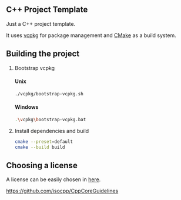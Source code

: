 
## C++ Project Template

Just a C++ project template. 

It uses [vcpkg](https://github.com/microsoft/vcpkg) for package management and [CMake](https://cmake.org/) as a build system.


## Building the project

1. Bootstrap vcpkg
    #### Unix
    ```bash
    ./vcpkg/bootstrap-vcpkg.sh
    ```
    #### Windows
    ```bash
    .\vcpkg\bootstrap-vcpkg.bat
    ```
2. Install dependencies and build
    ```bash
    cmake --preset=default
    cmake --build build
    ```

## Choosing a license

A license can be easily chosen in [here](https://choosealicense.com/).



https://github.com/isocpp/CppCoreGuidelines